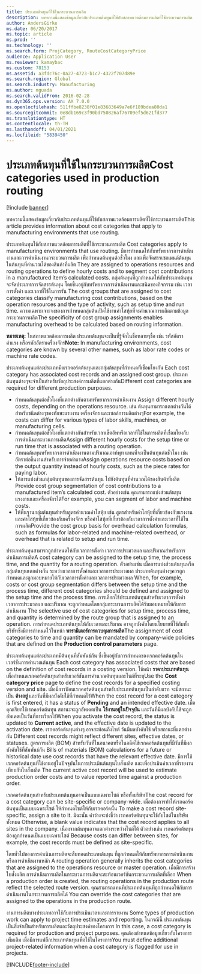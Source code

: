 ```yaml
---
title: ประเภทต้นทุนที่ใช้ในกระบวนการผลิต
description: บทความนี้แสดงข้อมูลเกี่ยวกับประเภทต้นทุนที่ใช้กับสภาพแวดล้อมการผลิตที่ใช้กระบวนการผลิต
author: AndersGirke
ms.date: 06/20/2017
ms.topic: article
ms.prod: ''
ms.technology: ''
ms.search.form: ProjCategory, RouteCostCategoryPrice
audience: Application User
ms.reviewer: kamaybac
ms.custom: 78153
ms.assetid: a3fdc76c-0a27-4723-b1c7-4322f707d89e
ms.search.region: Global
ms.search.industry: Manufacturing
ms.author: mguada
ms.search.validFrom: 2016-02-28
ms.dyn365.ops.version: AX 7.0.0
ms.openlocfilehash: 511ffbe8238f01e83683649a7e6f189bdea80da1
ms.sourcegitcommit: 0e8db169c3f90bd750826af76709ef5d621fd377
ms.translationtype: HT
ms.contentlocale: th-TH
ms.lasthandoff: 04/01/2021
ms.locfileid: "5839450"
---
```

# <a name="cost-categories-used-in-production-routing"></a><span data-ttu-id="1c103-103">ประเภทต้นทุนที่ใช้ในกระบวนการผลิต</span><span class="sxs-lookup"><span data-stu-id="1c103-103">Cost categories used in production routing</span></span>

[!include [banner](../includes/banner.md)]

<span data-ttu-id="1c103-104">บทความนี้แสดงข้อมูลเกี่ยวกับประเภทต้นทุนที่ใช้กับสภาพแวดล้อมการผลิตที่ใช้กระบวนการผลิต</span><span class="sxs-lookup"><span data-stu-id="1c103-104">This article provides information about cost categories that apply to manufacturing environments that use routing.</span></span>

<span data-ttu-id="1c103-105">ประเภทต้นทุนใช้กับสภาพแวดล้อมการผลิตที่ใช้กระบวนการผลิต </span><span class="sxs-lookup"><span data-stu-id="1c103-105">Cost categories apply to manufacturing environments that use routing.</span></span> <span data-ttu-id="1c103-106">มีการกำหนดให้กับทรัพยากรการดำเนินงานและการดำเนินงานกระบวนการผลิต เพื่อกำหนดต้นทุนต่อชั่วโมง และเพื่อจัดสรรเซกเมนต์ต้นทุนในต้นทุนที่คำนวณได้ของสินค้าที่ผลิต </span><span class="sxs-lookup"><span data-stu-id="1c103-106">They are assigned to operations resources and routing operations to define hourly costs and to segment cost contributions in a manufactured item’s calculated costs.</span></span> <span data-ttu-id="1c103-107">กลุ่มต้นทุนที่ถูกกำหนดให้กับประเภทต้นทุนจะจัดประเภทการจัดสรรต้นทุน โดยขึ้นอยู่กับทรัพยากรการดำเนินงานและชนิดของกิจกรรม เช่น เวลาการตั้งค่า และเวลาที่ใช้ในการรัน </span><span class="sxs-lookup"><span data-stu-id="1c103-107">The cost groups that are assigned to cost categories classify manufacturing cost contributions, based on the operation resources and the type of activity, such as setup time and run time.</span></span> <span data-ttu-id="1c103-108">ความเฉพาะเจาะจงของการกำหนดกลุ่มต้นเปิดใช้งานค่าโสหุ้ยที่จะคำนวณการผลิตตามข้อมูลกระบวนการผลิต</span><span class="sxs-lookup"><span data-stu-id="1c103-108">The specificity of cost group assignments enables manufacturing overhead to be calculated based on routing information.</span></span> 

<span data-ttu-id="1c103-109">**หมายเหตุ:** ในสภาพแวดล้อมการผลิต ประเภทต้นทุนจะเป็นที่รู้จักในชื่อหลายๆชื่อ เช่น รหัสอัตราค่าแรง หรือรหัสอัตราเครื่องจักร</span><span class="sxs-lookup"><span data-stu-id="1c103-109">**Note:** In manufacturing environments, cost categories are known by several other names, such as labor rate codes or machine rate codes.</span></span> 

<span data-ttu-id="1c103-110">ประเภทต้นทุนแต่ละประเภทมีงเรกคอร์ดต้นทุนและกลุ่มต้นทุนที่กำหนดที่้เชื่อมโยงกัน </span><span class="sxs-lookup"><span data-stu-id="1c103-110">Each cost category has associated cost records and an assigned cost group.</span></span> <span data-ttu-id="1c103-111">ประเภทต้นทุนต่างๆจะจำเป็นสำหรับวัตถุประสงค์การผลิตที่แตกต่างกัน</span><span class="sxs-lookup"><span data-stu-id="1c103-111">Different cost categories are required for different production purposes.</span></span>

-   <span data-ttu-id="1c103-112">กำหนดต้นทุนต่อชั่วโมงที่แตกต่างกันตามทรัพยากรการดำเนินงาน </span><span class="sxs-lookup"><span data-stu-id="1c103-112">Assign different hourly costs, depending on the operations resource.</span></span> <span data-ttu-id="1c103-113">เช่น ต้นทุนสามารถแตกต่างกันได้สำหรับชนิดต่างๆของทักษะแรงงาน เครื่องจักร และเซลล์การผลิตต่างๆ</span><span class="sxs-lookup"><span data-stu-id="1c103-113">For example, the costs can differ for various types of labor skills, machines, or manufacturing cells.</span></span>
-   <span data-ttu-id="1c103-114">กำหนดต้นทุนต่อชั่วโมงที่แตกต่างกันสำหรับเวลาเซ็ตอัพหรือเวลาที่ใช้ในการผลิตที่เชื่อมโยงกับการดำเนินกระบวนการผลิต</span><span class="sxs-lookup"><span data-stu-id="1c103-114">Assign different hourly costs for the setup time or run time that is associated with a routing operation.</span></span>
-   <span data-ttu-id="1c103-115">กำหนดต้นทุนทรัพยากรการดำเนินงานตามปริมาณเอาท์พุท แทนที่จะเป็นต้นทุนต่อชั่วโมง เช่น อัตราต่อชิ้นงานสำหรับการจ่ายค่าแรง</span><span class="sxs-lookup"><span data-stu-id="1c103-115">Assign operations resource costs based on the output quantity instead of hourly costs, such as the piece rates for paying labor.</span></span>
-   <span data-ttu-id="1c103-116">ให้การแบ่งส่วนกลุ่มต้นทุนของการจัดสรรต้นทุน ไปยังต้นทุนที่คำนวณได้ของสินค้าที่ผลิต </span><span class="sxs-lookup"><span data-stu-id="1c103-116">Provide cost group segmentation of cost contributions to a manufactured item’s calculated cost.</span></span> <span data-ttu-id="1c103-117">ตัวอย่างเช่น คุณสามารถแบ่งส่วนต้นทุนแรงงานและเครื่องจักรได้</span><span class="sxs-lookup"><span data-stu-id="1c103-117">For example, you can segment of labor and machine costs.</span></span>
-   <span data-ttu-id="1c103-118">ให้พื้นฐานกลุ่มต้นทุนสำหรับสูตรคำนวณค่าโสหุ้ย เช่น สูตรสำหรับค่าโสหุ้ยที่เกี่ยวข้องกับแรงงาน และค่าโสหุ้ยที่เกี่ยวข้องกับเครื่องจักร หรือค่าโสหุ้ยที่เกี่ยวข้องกับเวลาการตั้งค่าและเวลาที่ใช้ในการผลิต</span><span class="sxs-lookup"><span data-stu-id="1c103-118">Provide the cost group basis for overhead calculation formulas, such as formulas for labor-related and machine-related overhead, or overhead that is related to setup and run time.</span></span>

<span data-ttu-id="1c103-119">ประเภทต้นทุนสามารถถูกกำหนดให้กับเวลาการตั้งค่า เวลาการประมวลผล และปริมาณสำหรับการดำเนินการผลิต</span><span class="sxs-lookup"><span data-stu-id="1c103-119">A cost category can be assigned to the setup time, the process time, and the quantity for a routing operation.</span></span> <span data-ttu-id="1c103-120">ตัวอย่างเช่น เมื่อการแบ่งส่วนต้นทุนหรือกลุ่มต้นทุนแตกต่างกัน ระหว่างเวลาการตั้งค่าและเวลาการประมวลผล ประเภทต้นทุนต่างๆควรถูกกำหนดและถูกมอบหมายให้กับเวลาการตั้งค่าและเวลาการประมวลผล </span><span class="sxs-lookup"><span data-stu-id="1c103-120">When, for example, costs or cost group segmentation differs between the setup time and the process time, different cost categories should be defined and assigned to the setup time and the process time.</span></span> <span data-ttu-id="1c103-121">การเลือกใช้ประเภทต้นทุนสำหรับเวลาการตั้งค่า เวลาการประมวลผล และปริมาณ จะถูกกำหนดโดยกลุ่มกระบวนการผลิตได้รับมอบหมายให้กับการดำเนินงาน </span><span class="sxs-lookup"><span data-stu-id="1c103-121">The selective use of cost categories for setup time, process time, and quantity is determined by the route group that is assigned to an operation.</span></span> <span data-ttu-id="1c103-122">การกำหนดประเภทต้นทุนให้กับเวลาและปริมาณ อาจถูกบังคับโดยนโยบายที่ใช้กับทั้งบริษัทซึ่งมีการกำหนดไว้ในหน้า **พารามิเตอร์การควบคุมการผลิต**</span><span class="sxs-lookup"><span data-stu-id="1c103-122">The assignment of cost categories to time and quantity can be mandated by company-wide policies that are defined on the **Production control parameters** page.</span></span> 

<span data-ttu-id="1c103-123">ประเภทต้นทุนแต่ละประเภทมีต้นทุนที่สัมพันธ์กัน ซึ่งขึ้นอยู่กับการกำหนดของเรกคอร์ดต้นทุนในเวอร์ชันการคำนวณต้นทุน </span><span class="sxs-lookup"><span data-stu-id="1c103-123">Each cost category has associated costs that are based on the definition of cost records in a costing version.</span></span> <span data-ttu-id="1c103-124">ใช้หน้า **ราคาประเภทต้นทุน** เพื่อกำหนดเรกคอร์ดต้นทุนสำหรับเวอร์ชันการคำนวณต้นทุนและไซต์ที่ระบุ</span><span class="sxs-lookup"><span data-stu-id="1c103-124">Use the **Cost category price** page to define the cost records for a specified costing version and site.</span></span> <span data-ttu-id="1c103-125">เมื่อมีการป้อนเรกคอร์ดต้นทุนสำหรับประเภทต้นทุนเป็นลำดับแรก จะมีสถานะเป็น **ค้างอยู่** และวันที่มีผลบังคับใช้ที่กำหนดไว้</span><span class="sxs-lookup"><span data-stu-id="1c103-125">When the cost record for a cost category is first entered, it has a status of **Pending** and an intended effective date.</span></span> <span data-ttu-id="1c103-126">เมื่อคุณเรียกใช้เรกคอร์ดต้นทุน สถานะจะถูกอัพเดตเป็น **ใช้งานอยู่ในปัจจุบัน** และวันที่มีผลบังคับใช้จะถูกอัพเดตเป็นวันที่การเรียกใช้</span><span class="sxs-lookup"><span data-stu-id="1c103-126">When you activate the cost record, the status is updated to **Current active**, and the effective date is updated to the activation date.</span></span> <span data-ttu-id="1c103-127">เรกคอร์ดต้นทุนต่างๆ อาจสะท้อนถึงไซต์ วันมีผลบังคับใช้ หรือสถานะที่แตกต่างกัน </span><span class="sxs-lookup"><span data-stu-id="1c103-127">Different cost records might reflect different sites, effective dates, or statuses.</span></span> <span data-ttu-id="1c103-128">สูตรการผลิต (BOM) สำหรับวันที่ในอนาคตหรือในอดีตใช้เรกคอร์ดต้นทุนที่มีวันที่มีผลบังคับใช้ที่สัมพันธ์กัน </span><span class="sxs-lookup"><span data-stu-id="1c103-128">Bills of materials (BOM) calculations for a future or historical date use cost records that have the relevant effective date.</span></span> <span data-ttu-id="1c103-129">มีการใช้เรกคอร์ดต้นทุนที่ใช้งานอยู่ในปัจจุบันในการประเมินต้นทุนใบสั่งผลิต และเพื่อปรเมินค่าเวลาที่รายงานเทียบกับใบสั่งผลิต </span><span class="sxs-lookup"><span data-stu-id="1c103-129">The current active cost record will be used to estimate production order costs and to value reported time against a production order.</span></span> 

<span data-ttu-id="1c103-130">เรกคอร์ดต้นทุนสำหรับประเภทต้นทุนอาจเป็นแบบเฉพาะไซต์ หรือทั้งบริษัท</span><span class="sxs-lookup"><span data-stu-id="1c103-130">The cost record for a cost category can be site-specific or company-wide.</span></span> <span data-ttu-id="1c103-131">เมื่อต้องการทำให้เรกคอร์ดต้นทุนเป็นแบบเฉพาะไซต์ ให้กำหนดไซต์ให้กับเรกคอร์ดนั้น </span><span class="sxs-lookup"><span data-stu-id="1c103-131">To make a cost record site-specific, assign a site to it.</span></span> <span data-ttu-id="1c103-132">มิฉะนั้น ค่าว่างจะบ่งชี้ว่า เรกคอร์ดต้นทุนจะใช้กับไซต์ในบริษัททั้งหมด </span><span class="sxs-lookup"><span data-stu-id="1c103-132">Otherwise, a blank value indicates that the cost record applies to all sites in the company.</span></span> <span data-ttu-id="1c103-133">เนื่องจากต้นทุนอาจแตกต่างระหว่างไซต์ได้ ตัวอย่างเช่น เรกคอร์ดต้นทุนต้องถูกกำหนดเป็นแบบเฉพาะไซต์ </span><span class="sxs-lookup"><span data-stu-id="1c103-133">Because costs can differ between sites, for example, the cost records must be defined as site-specific.</span></span> 

<span data-ttu-id="1c103-134">โดยทั่วไปของการดำเนินการผลิตจะสืบทอดประเภทต้นทุน ที่ถูกกำหนดให้กับทรัพยากรการดำเนินงานหรือการดำเนินงานหลัก </span><span class="sxs-lookup"><span data-stu-id="1c103-134">A routing operation generally inherits the cost categories that are assigned to the operations resource or master operation.</span></span> <span data-ttu-id="1c103-135">เมื่อมีการสร้างใบสั่งผลิต การดำเนินการผลิตในกระบวนการผลิตจะสะท้อนเวอร์ชันกระบวนการผลิตที่เลือก </span><span class="sxs-lookup"><span data-stu-id="1c103-135">When a production order is created, the routing operations in the production route reflect the selected route version.</span></span> <span data-ttu-id="1c103-136">คุณสามารถแทนที่ประเภทต้นทุนที่ถูกกำหนดให้กับการดำเนินงานในกระบวนการผลิตได้ </span><span class="sxs-lookup"><span data-stu-id="1c103-136">You can override the cost categories that are assigned to the operations in the production route.</span></span> 

<span data-ttu-id="1c103-137">งานการผลิตบางประเภทอาจใช้กับการประเมินเวลาและการรายงาน </span><span class="sxs-lookup"><span data-stu-id="1c103-137">Some types of production work can apply to project time estimates and reporting.</span></span> <span data-ttu-id="1c103-138">ในกรณีนี้ ประเภทต้นทุนเป็นสิ่งจำเป็นสำหรับการผลิตและวัตถุประสงค์ของโครงการ </span><span class="sxs-lookup"><span data-stu-id="1c103-138">In this case, a cost category is required for production and project purposes.</span></span> <span data-ttu-id="1c103-139">คุณต้องกำหนดข้อมูลเกี่ยวกับโครงการเพิ่มเติม เมื่อมีการแฟล็กประเภทต้นทุนเพื่อใช้ในโครงการ</span><span class="sxs-lookup"><span data-stu-id="1c103-139">You must define additional project-related information when a cost category is flagged for use in projects.</span></span>





[!INCLUDE[footer-include](../../includes/footer-banner.md)]